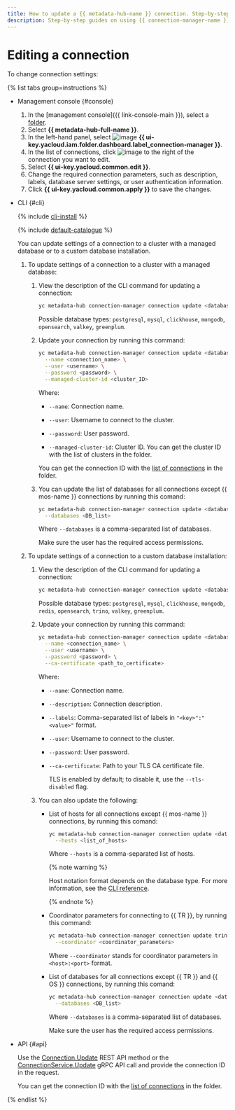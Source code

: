 ```yaml
---
title: How to update a {{ metadata-hub-name }} connection. Step-by-step guides
description: Step-by-step guides on using {{ connection-manager-name }} in {{ yandex-cloud }}. In this tutorial, you will learn how to modify connections.
---
```


# Editing a connection


To change connection settings:

{% list tabs group=instructions %}

- Management console {#console}

  1. In the [management console]({{ link-console-main }}), select a [folder](../../resource-manager/concepts/resources-hierarchy.md#folder).
  1. Select **{{ metadata-hub-full-name }}**.
  1. In the left-hand panel, select ![image](../../_assets/console-icons/plug-connection.svg) **{{ ui-key.yacloud.iam.folder.dashboard.label_connection-manager }}**.
  1. In the list of connections, click ![image](../../_assets/console-icons/ellipsis.svg) to the right of the connection you want to edit.
  1. Select **{{ ui-key.yacloud.common.edit }}**.
  1. Change the required connection parameters, such as description, labels, database server settings, or user authentication information.
  1. Click **{{ ui-key.yacloud.common.apply }}** to save the changes.

- CLI {#cli}

  {% include [cli-install](../../_includes/cli-install.md) %}

  {% include [default-catalogue](../../_includes/default-catalogue.md) %}

  You can update settings of a connection to a cluster with a managed database or to a custom database installation.

  1. To update settings of a connection to a cluster with a managed database:

      1. View the description of the CLI command for updating a connection:

          ```bash
          yc metadata-hub connection-manager connection update <database_type> --help
          ```

          Possible database types: `postgresql`, `mysql`, `clickhouse`, `mongodb`, `opensearch`, `valkey`, `greenplum`.

      1. Update your connection by running this command:
      
          ```bash
          yc metadata-hub connection-manager connection update <database_type> <connection_ID> \
            --name <connection_name> \
            --user <username> \
            --password <password> \
            --managed-cluster-id <cluster_ID>
          ```

          Where:

          * `--name`: Connection name.

          * `--user`: Username to connect to the cluster.

          * `--password`: User password.
      
          * `--managed-cluster-id`: Cluster ID. You can get the cluster ID with the list of clusters in the folder.

          You can get the connection ID with the [list of connections](view-connection.md#connection-list) in the folder.

      1. You can update the list of databases for all connections except {{ mos-name }} connections by running this comand:

          ```bash
          yc metadata-hub connection-manager connection update <database_type> <connection_ID> \
            --databases <DB_list>
          ```

          Where `--databases` is a comma-separated list of databases.
          
          Make sure the user has the required access permissions.
  
  1. To update settings of a connection to a custom database installation:
      
      1. View the description of the CLI command for updating a connection:

          ```bash
          yc metadata-hub connection-manager connection update <database_type> --help
          ```

          Possible database types: `postgresql`, `mysql`, `clickhouse`, `mongodb`, `redis`, `opensearch`, `trino`, `valkey`, `greenplum`.

      1. Update your connection by running this command:
      
          ```bash
          yc metadata-hub connection-manager connection update <database_type> <connection_ID> \
            --name <connection_name> \
            --user <username> \
            --password <password> \
            --ca-certificate <path_to_certificate>
          ```

          Where:

          * `--name`: Connection name.
          
          * `--description`: Connection description.
          
          * `--labels`: Comma-separated list of labels in `"<key>":"<value>"` format.
          
          * `--user`: Username to connect to the cluster.
          
          * `--password`: User password.
          
          * `--ca-certificate`: Path to your TLS CA certificate file.
          
            TLS is enabled by default; to disable it, use the `--tls-disabled` flag.

      1. You can also update the following:

          * List of hosts for all connections except {{ mos-name }} connections, by running this comand:

            ```bash
            yc metadata-hub connection-manager connection update <database_type> <connection_ID> \
              --hosts <list_of_hosts>
            ```

            Where `--hosts` is a comma-separated list of hosts.

            {% note warning %}

            Host notation format depends on the database type. For more information, see the [CLI reference](../../cli/cli-ref/metadata-hub/cli-ref/connection-manager/connection/update/index.md).

            {% endnote %}

          * Coordinator parameters for connecting to {{ TR }}, by running this command:

            ```bash
            yc metadata-hub connection-manager connection update trino <connection_ID> \
              --coordinator <coordinator_parameters>
            ```

            Where `--coordinator` stands for coordinator parameters in `<host>:<port>` format.

          * List of databases for all connections except {{ TR }} and {{ OS }} connections, by running this comand:

            ```bash
            yc metadata-hub connection-manager connection update <database_type> <connection_ID> \
              --databases <DB_list>
            ```

            Where `--databases` is a comma-separated list of databases.
          
            Make sure the user has the required access permissions.

- API {#api}

  Use the [Connection.Update](../connection-manager/api-ref/Connection/update.md) REST API method or the [ConnectionService.Update](../connection-manager/api-ref/grpc/Connection/update.md) gRPC API call and provide the connection ID in the request.

  You can get the connection ID with the [list of connections](view-connection.md#connection-list) in the folder.

{% endlist %}


